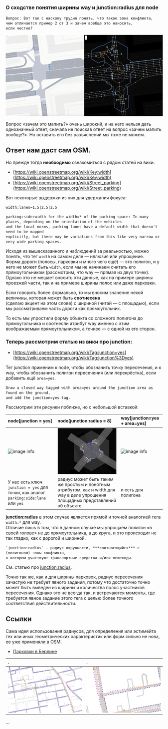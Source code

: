 ### О сходстве понятия ширины way и junction:radius для node

~~~
Вопрос: Вот так с наскоку трудно понять, что такое зона конфликта, 
чем отличается пример 2 от 3 и зачем вообще это наносить, 
если честно?
~~~

![image info](./img/junction-surface-skeleton.png)


Вопрос «зачем это мапить?» очень широкий, и на него нельзя дать однозначный ответ, сначала не поискав ответ на вопрос «зачем мапить вообще?». Но оставить его без разъяснений мы тоже не можем.

## Ответ нам даст сам OSM.

Но прежде тогда **необходимо** ознакомиться с рядом статей на вики:

- [https://wiki.openstreetmap.org/wiki/Key:width](https://wiki.openstreetmap.org/wiki/Key:width)
- [https://wiki.openstreetmap.org/wiki/Street_parking](https://wiki.openstreetmap.org/wiki/Street_parking)

Вот некоторые выдержки из них для удержания фокуса:

~~~
width:lanes=1.5|2.5|2.5
~~~

~~~
parking:side:width for the width=* of the parking space: In many places, depending on the orientation of the vehicles 
and the local norms, parking lanes have a default width that doesn't need to be mapped 
explicitly, but there may be variations from this like very narrow or very wide parking spaces.
~~~

Исходя из вышесказанного и наблюдений за реальностью, можно понять, что тег `width` на самом деле — иллюзия или упрощение.  
Форма дороги (полосы, парковки и много чего ещё) — это полигон, и у него не может быть `width`, если мы не начинаем считать его прямоугольником (рассмотрим, что way — прямая из двух точек).  
Однако это не мешает вносить эти данные, как на примере ширины проезжей части, так и на примере ширины полос или даже парковки.


Если говорить более формально, то мы вносим значение некой величины, которая может быть **соотнесена**  
(сделаю акцент на этом слове) с шириной (читай — с площадью), если мы рассматриваем часть дороги как прямоугольник.


То есть мы упростили форму объекта со сложного полигона до прямоугольника и соотнесли атрибут way именно с этим воображаемым прямоугольником, а точнее — с одной из его сторон.


### Теперь рассмотрим статью из вики про junction:

- [https://wiki.openstreetmap.org/wiki/Tag:junction=yes](https://wiki.openstreetmap.org/wiki/Tag:junction%3Dyes)

Тег junction применим к node, чтобы обозначить точку пересечения, и к way, чтобы обозначить полигон пересечения (или перекрёстка), если добавить ещё `area=yes`.

~~~
Draw a closed way tagged with area=yes around the junction area as found on the ground,
and add the junction=yes tag.
~~~

Рассмотрим эти рисунки поближе, но с небольшой вставкой:

| node[junction = yes] | node[junction:radius = 8] | way[junction=yes + area=yes] | 
| :------------------- | :------------------------ | :--------------------------- |
| ![image info](https://wiki.openstreetmap.org/w/images/7/7e/Junction_yes_example_1.png) | ![image info](./img/junction:radius-img10.png) | ![image info](https://wiki.openstreetmap.org/w/images/thumb/2/22/Example_id_junction_area.png/360px-Example_id_junction_area.png) | 
| У нас есть ключ `junction = yes` для точки, как аналог `parking:side:lane` или `yes` | радиус может быть таким же простым и понятным атрибутом, как и width для way в деле упрощения площадных представлений об объекте | и есть для полигона | 

**junction:radius** в этом случае является прямой и точной аналогией тега `width:*` для way.  
Отличие лишь в том, что в данном случае мы упрощаем полигон «в своей голове» не до прямоугольника, а до круга, и это происходит не так гладко, как с дорогой и шириной.

~~~
`junction:radius` — радиус окружности, ***соотносящийся*** с (полигоном) зоны конфликта, 
в котором участвуют транспортные средства и/или пешеходы.
~~~

См. статью про [junction:radius](./node.tags.junction:radius.md).

Точно так же, как и для ширины парковок, радиус пересечения зачастую не требует явного задания, потому что достаточно точно может быть выведен из ширины и количества полос участников пересечения. Однако это не всегда так, и встречаются моменты, где требуется явное задание этого тега с целью более точного соответствия действительности.

## Ссылки
Сама идея использования радиусов, для определения или эстимейта тех или иных геометрических характеристик или форм сильно не нова, 
ее уже применяли в OSM.

- [Парковки в Берлине](https://github.com/SupaplexOSM/street_parking.py?tab=readme-ov-file)

| . | . | 
| :------------------- | :------------------------ | 
| ![image info](https://raw.githubusercontent.com/SupaplexOSM/street_parking.py/main/sample%20images/street%20parking%20lines.png) | ![image info](https://raw.githubusercontent.com/SupaplexOSM/street_parking.py/main/sample%20images/street%20parking%20points.png) |  


...


